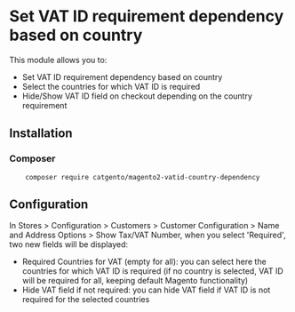 # Set VAT ID requirement dependency based on country

This module allows you to:
* Set VAT ID requirement dependency based on country
* Select the countries for which VAT ID is required
* Hide/Show VAT ID field on checkout depending on the country requirement

## Installation

### Composer
```
    composer require catgento/magento2-vatid-country-dependency
```

## Configuration

In Stores > Configuration > Customers > Customer Configuration > Name and Address Options > Show Tax/VAT Number, when you select 'Required', two new fields will be displayed:
* Required Countries for VAT (empty for all): you can select here the countries for which VAT ID is required (if no country is selected, VAT ID will be required for all, keeping default Magento functionality)
* Hide VAT field if not required: you can hide VAT field if VAT ID is not required for the selected countries
